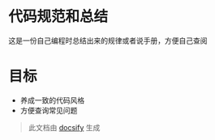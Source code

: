 # 代码规范和总结
这是一份自己编程时总结出来的规律或者说手册，方便自己查阅

# 目标
* 养成一致的代码风格
* 方便查询常见问题

> 此文档由 [docsify](https://github.com/docsifyjs/docsify) 生成